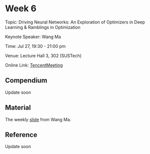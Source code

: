 # Week 6

Topic: Driving Neural Networks: An Exploration of Optimizers in Deep Learning & Ramblings in Optimization

Keynote Speaker: Wang Ma

Time: Jul 27, 19:30 - 21:00 pm

Venue: Lecture Hall 3, 302 (SUSTech)

Online Link: [TencentMeeting](https://meeting.tencent.com/dm/ciI4lpALLhxz)

## Compendium

Update soon

## Material

The weekly [slide](https://nbviewer.org/github/niusj03/23summer/blob/master/content/docs/pdfs/Week6_Ma.pdf) from Wang Ma.

## Reference

Update soon
